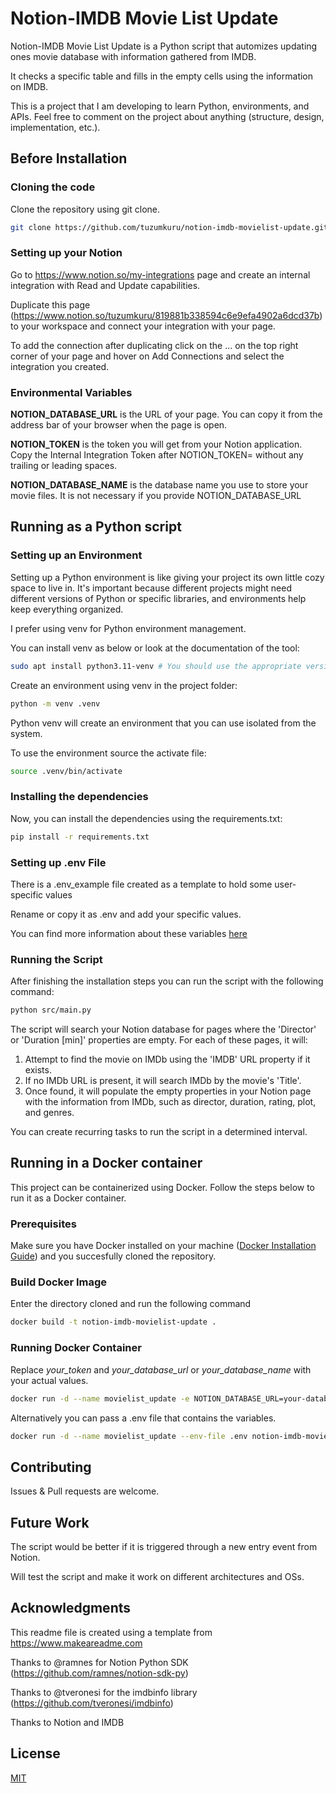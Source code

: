 # Notion-IMDB Movie List Update

Notion-IMDB Movie List Update is a Python script that automizes updating ones movie database with information gathered from IMDB.

It checks a specific table and fills in the empty cells using the information on IMDB.

This is a project that I am developing to learn Python, environments, and APIs. Feel free to comment on the project about anything (structure, design, implementation, etc.). 


## Before Installation

### Cloning the code

Clone the repository using git clone.

```bash
git clone https://github.com/tuzumkuru/notion-imdb-movielist-update.git
```


### Setting up your Notion

Go to https://www.notion.so/my-integrations page and create an internal integration with Read and Update capabilities.

Duplicate this page (https://www.notion.so/tuzumkuru/819881b338594c6e9efa4902a6dcd37b) to your workspace and connect your integration with your page.

To add the connection after duplicating click on the ... on the top right corner of your page and hover on Add Connections and select the integration you created. 


### Environmental Variables

**NOTION_DATABASE_URL** is the URL of your page. You can copy it from the address bar of your browser when the page is open. 

**NOTION_TOKEN** is the token you will get from your Notion application. Copy the Internal Integration Token after NOTION_TOKEN= without any trailing or leading spaces.

**NOTION_DATABASE_NAME** is the database name you use to store your movie files. It is not necessary if you provide NOTION_DATABASE_URL


## Running as a Python script


### Setting up an Environment

Setting up a Python environment is like giving your project its own little cozy space to live in. It's important because different projects might need different versions of Python or specific libraries, and environments help keep everything organized.

I prefer using venv for Python environment management. 

You can install venv as below or look at the documentation of the tool:

```bash
sudo apt install python3.11-venv # You should use the appropriate version for your Python
```

Create an environment using venv in the project folder:

```bash
python -m venv .venv
```

Python venv will create an environment that you can use isolated from the system.

To use the environment source the activate file:

```bash
source .venv/bin/activate
```

### Installing the dependencies

Now, you can install the dependencies using the requirements.txt:

```bash
pip install -r requirements.txt
```


### Setting up .env File

There is a .env_example file created as a template to hold some user-specific values

Rename or copy it as .env and add your specific values.

You can find more information about these variables [here](#environmental-variables)


### Running the Script

After finishing the installation steps you can run the script with the following command:

```bash
python src/main.py
```

The script will search your Notion database for pages where the 'Director' or 'Duration [min]' properties are empty. For each of these pages, it will:
1.  Attempt to find the movie on IMDb using the 'IMDB' URL property if it exists.
2.  If no IMDb URL is present, it will search IMDb by the movie's 'Title'.
3.  Once found, it will populate the empty properties in your Notion page with the information from IMDb, such as director, duration, rating, plot, and genres.

You can create recurring tasks to run the script in a determined interval. 


## Running in a Docker container

This project can be containerized using Docker. Follow the steps below to run it as a Docker container.


### Prerequisites

Make sure you have Docker installed on your machine ([Docker Installation Guide](https://docs.docker.com/get-docker/)) and you succesfully cloned the repository. 


### Build Docker Image

Enter the directory cloned and run the following command

```bash
docker build -t notion-imdb-movielist-update .
```


### Running Docker Container

Replace _your_token_ and _your_database_url_ or _your_database_name_ with your actual values.

```bash
docker run -d --name movielist_update -e NOTION_DATABASE_URL=your-database-url -e NOTION_TOKEN=your-token -e NOTION_DATABASE_NAME=your-database-name notion-imdb-movielist-update
```

Alternatively you can pass a .env file that contains the variables.

```bash
docker run -d --name movielist_update --env-file .env notion-imdb-movielist-update
```

## Contributing

Issues & Pull requests are welcome.


## Future Work

The script would be better if it is triggered through a new entry event from Notion. 

Will test the script and make it work on different architectures and OSs.


## Acknowledgments

This readme file is created using a template from https://www.makeareadme.com

Thanks to @ramnes for Notion Python SDK (https://github.com/ramnes/notion-sdk-py)

Thanks to @tveronesi for the imdbinfo library (https://github.com/tveronesi/imdbinfo)

Thanks to Notion and IMDB


## License

[MIT](https://choosealicense.com/licenses/mit/)